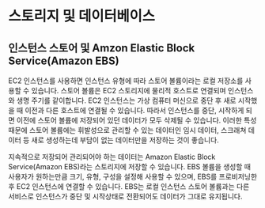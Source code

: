 # 스토리지 및 데이터베이스

## 인스턴스 스토어 및 Amzon Elastic Block Service(Amazon EBS)

EC2 인스턴스를 사용하면 인스턴스 유형에 따라 스토어 볼륨이라는 로컬 저장소를 사용할 수 있습니다. 스토어 볼륨은 EC2 스토리지에 물리적 호스트로 연결되며 인스턴스와 생명 주기를 같이합니다. EC2 인스턴스는 가상 컴퓨터 머신으로 중단 후 새로 시작했을 때 이전과 다른 호스트에 연결될 수 있습니다. 따라서 인스턴스를 중단, 시작하게 되면 이전에 스토어 볼륨에 저장되어 있던 데이터가 모두 삭제될 수 있습니다. 이러한 특성때문에 스토어 볼륨에는 휘발성으로 관리할 수 있는 데이터인 임시 데이터, 스크래쳐 데이터 등 새로 생성하는데 부담이 없는 데이터만을 저장하는 것이 좋습니다.

지속적으로 저장되어 관리되어야 하는 데이터는 Amazon Elastic Block Service(Amazon EBS)라는 스토리지에 저장할 수 있습니다. EBS 볼륨을 생성할 때 사용자가 원하는만큼 크기, 유형, 구성을 설정해 사용할 수 있으며, EBS를 프로비저닝한 후 EC2 인스턴스에 연결할 수 있습니다. EBS는 로컬 인스턴스 스토어 볼륨과는 다른 서비스로 인스턴스가 중단 및 시작상태로 전환되어도 데이터가 그대로 유지됩니다.
